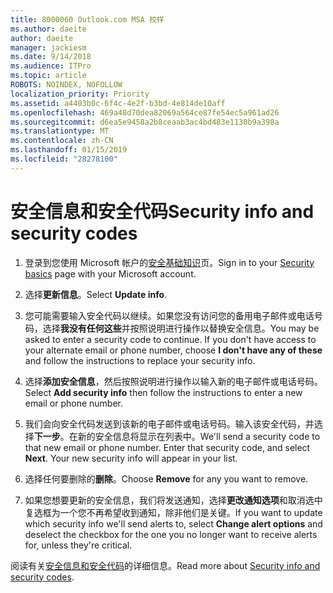 ```yaml
---
title: 8000060 Outlook.com MSA 校样
ms.author: daeite
author: daeite
manager: jackiesm
ms.date: 9/14/2018
ms.audience: ITPro
ms.topic: article
ROBOTS: NOINDEX, NOFOLLOW
localization_priority: Priority
ms.assetid: a4403b0c-6f4c-4e2f-b3bd-4e814de10aff
ms.openlocfilehash: 469a48d70dea82069a564ce87fe54ec5a961ad26
ms.sourcegitcommit: d6ea5e9458a2b8ceaab3ac4bd483e1130b9a398a
ms.translationtype: MT
ms.contentlocale: zh-CN
ms.lasthandoff: 01/15/2019
ms.locfileid: "28278100"
---
```

# <a name="security-info-and-security-codes"></a><span data-ttu-id="e7524-102">安全信息和安全代码</span><span class="sxs-lookup"><span data-stu-id="e7524-102">Security info and security codes</span></span>

1. <span data-ttu-id="e7524-103">登录到您使用 Microsoft 帐户的[安全基础知识](https://account.microsoft.com/security)页。</span><span class="sxs-lookup"><span data-stu-id="e7524-103">Sign in to your [Security basics](https://account.microsoft.com/security) page with your Microsoft account.</span></span> 
    
2. <span data-ttu-id="e7524-104">选择**更新信息**。</span><span class="sxs-lookup"><span data-stu-id="e7524-104">Select **Update info**.</span></span> 
    
3. <span data-ttu-id="e7524-p101">您可能需要输入安全代码以继续。如果您没有访问您的备用电子邮件或电话号码，选择**我没有任何这些**并按照说明进行操作以替换安全信息。</span><span class="sxs-lookup"><span data-stu-id="e7524-p101">You may be asked to enter a security code to continue. If you don't have access to your alternate email or phone number, choose **I don't have any of these** and follow the instructions to replace your security info.</span></span> 
    
4. <span data-ttu-id="e7524-107">选择**添加安全信息**，然后按照说明进行操作以输入新的电子邮件或电话号码。</span><span class="sxs-lookup"><span data-stu-id="e7524-107">Select **Add security info** then follow the instructions to enter a new email or phone number.</span></span> 
    
5. <span data-ttu-id="e7524-p102">我们会向安全代码发送到该新的电子邮件或电话号码。输入该安全代码，并选择**下一步**。在新的安全信息将显示在列表中。</span><span class="sxs-lookup"><span data-stu-id="e7524-p102">We'll send a security code to that new email or phone number. Enter that security code, and select **Next**. Your new security info will appear in your list.</span></span> 
    
6. <span data-ttu-id="e7524-111">选择任何要删除的**删除**。</span><span class="sxs-lookup"><span data-stu-id="e7524-111">Choose **Remove** for any you want to remove.</span></span> 
    
7. <span data-ttu-id="e7524-112">如果您想要更新的安全信息，我们将发送通知，选择**更改通知选项**和取消选中复选框为一个您不再希望收到通知，除非他们是关键。</span><span class="sxs-lookup"><span data-stu-id="e7524-112">If you want to update which security info we'll send alerts to, select **Change alert options** and deselect the checkbox for the one you no longer want to receive alerts for, unless they're critical.</span></span> 
    
<span data-ttu-id="e7524-113">阅读有关[安全信息和安全代码](https://support.microsoft.com/help/12428/)的详细信息。</span><span class="sxs-lookup"><span data-stu-id="e7524-113">Read more about [Security info and security codes](https://support.microsoft.com/help/12428/).</span></span>
  

